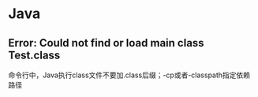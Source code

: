 # Java

## Error: Could not find or load main class Test.class
命令行中，Java执行class文件不要加.class后缀；-cp或者-classpath指定依赖路径
